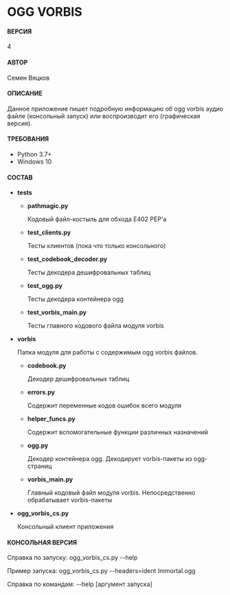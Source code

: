 # OGG VORBIS

#### ВЕРСИЯ
 
4
  
#### АВТОР

Семен Вяцков
    
#### ОПИСАНИЕ
        
Данное приложение пишет подробную информацию об ogg vorbis аудио файле 
(консольный запуск) или воспроизводит его (графическая версия).

#### ТРЕБОВАНИЯ
    
- Python 3.7+
- Windows 10

#### СОСТАВ
    
- **tests**

    - **pathmagic.py** 
        
        Кодовый файл-костыль для обхода E402 PEP'a
        
    - **test_clients.py** 
    
        Тесты клиентов (пока что только консольного)
        
    - **test_codebook_decoder.py** 
    
        Тесты декодера дешифровальных таблиц
        
    - **test_ogg.py** 
        
        Тесты декодера контейнера ogg
        
    - **test_vorbis_main.py**
    
        Тесты главного кодового файла модуля vorbis
        
- **vorbis**
    
    Папка модуля для работы с содержимым ogg vorbis файлов.
    
    - **codebook.py** 
    
        Декодер дешифровальных таблиц
        
    - **errors.py** 
    
        Содержит переменные кодов ошибок всего модуля
        
    - **helper_funcs.py** 
    
        Содержит вспомогательные функции различных назначений
        
    - **ogg.py** 
        
        Декодер контейнера ogg. Декодирует vorbis-пакеты из ogg-страниц
        
    - **vorbis_main.py** 
    
        Главный кодовый файл модуля vorbis. Непосредственно обрабатывает 
        vorbis-пакеты
        
- **ogg_vorbis_cs.py** 

    Консольный клиент приложения

#### КОНСОЛЬНАЯ ВЕРСИЯ
    
Справка по запуску: ogg_vorbis_cs.py --help

Пример запуска: ogg_vorbis_cs.py --headers=ident Immortal.ogg

Справка по командам: --help [аргумент запуска]
